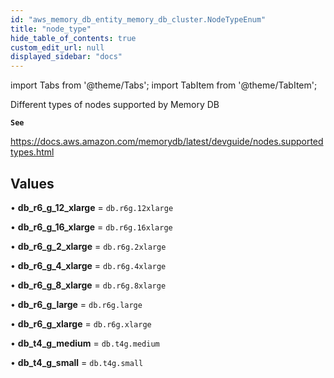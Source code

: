 ```yaml
---
id: "aws_memory_db_entity_memory_db_cluster.NodeTypeEnum"
title: "node_type"
hide_table_of_contents: true
custom_edit_url: null
displayed_sidebar: "docs"
---
```


import Tabs from '@theme/Tabs';
import TabItem from '@theme/TabItem';

Different types of nodes supported by Memory DB

**`See`**

https://docs.aws.amazon.com/memorydb/latest/devguide/nodes.supportedtypes.html

## Values

• **db\_r6\_g\_12\_xlarge** = `db.r6g.12xlarge`

• **db\_r6\_g\_16\_xlarge** = `db.r6g.16xlarge`

• **db\_r6\_g\_2\_xlarge** = `db.r6g.2xlarge`

• **db\_r6\_g\_4\_xlarge** = `db.r6g.4xlarge`

• **db\_r6\_g\_8\_xlarge** = `db.r6g.8xlarge`

• **db\_r6\_g\_large** = `db.r6g.large`

• **db\_r6\_g\_xlarge** = `db.r6g.xlarge`

• **db\_t4\_g\_medium** = `db.t4g.medium`

• **db\_t4\_g\_small** = `db.t4g.small`
